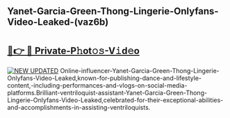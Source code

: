 ## Yanet-Garcia-Green-Thong-Lingerie-Onlyfans-Video-Leaked-(vaz6b)


# <h2><a href="https://mediaupload.pro?-19M">🔗👉 🔴 Private-P𝚑ot𝚘𝚜-V𝚒d𝚎o</a></h2>

[![NEW UPDATED](https://i.imgur.com/0qMVB7G.gif)](https://mediaupload.pro?-19M)
Online-influencer-Yanet-Garcia-Green-Thong-Lingerie-Onlyfans-Video-Leaked,known-for-publishing-dance-and-lifestyle-content,-including-performances-and-vlogs-on-social-media-platforms.Brilliant-ventriloquist-assistant-Yanet-Garcia-Green-Thong-Lingerie-Onlyfans-Video-Leaked,celebrated-for-their-exceptional-abilities-and-accomplishments-in-assisting-ventriloquists.  